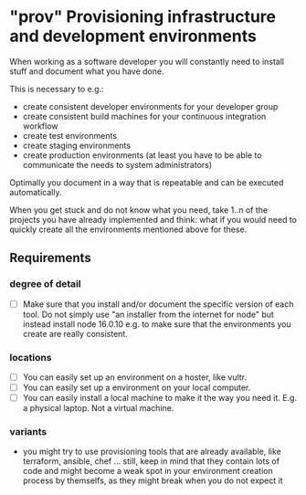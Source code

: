 # "prov" Provisioning infrastructure and development environments

When working as a software developer you will constantly need to install stuff and document what you have done. 

This is necessary to e.g.:
- create consistent developer environments for your developer group
- create consistent build machines for your continuous integration workflow
- create test environments
- create staging environments
- create production environments (at least you have to be able to communicate the needs to system administrators)

Optimally you document in a way that is repeatable and can be executed automatically.

When you get stuck and do not know what you need, take 1..n of the projects you have already implemented and think: what if you would need to quickly create all the environments mentioned above for these.

## Requirements

### degree of detail

- [ ] Make sure that you install and/or document the specific version of each tool. Do not simply use "an installer from the internet for node" but instead install node 16.0.10 e.g. to make sure that the environments you create are really consistent.

### locations

- [ ] You can easily set up an environment on a hoster, like vultr.
- [ ] You can easily set up a environment on your local computer.
- [ ] You can easily install a local machine to make it the way you need it. E.g. a physical laptop. Not a virtual machine.

### variants

- you might try to use provisioning tools that are already available, like terraform, ansible, chef ... still, keep in mind that they contain lots of code and might become a weak spot in your environment creation process by themselfs, as they might break when you do not expect it

